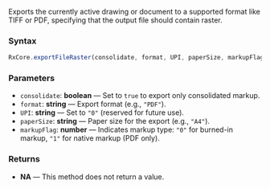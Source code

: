 Exports the currently active drawing or document to a supported format like TIFF or PDF, specifying that the output file should contain raster.

### Syntax

```typescript
RxCore.exportFileRaster(consolidate, format, UPI, paperSize, markupFlag)
```

### Parameters

- `consolidate`: **boolean** — Set to `true` to export only consolidated markup.
- `format`: **string** — Export format (e.g., `"PDF"`).
- `UPI`: **string** — Set to `"0"` (reserved for future use).
- `paperSize`: **string** — Paper size for the export (e.g., `"A4"`).
- `markupFlag`: **number** — Indicates markup type: `"0"` for burned-in markup, `"1"` for native markup (PDF only).

### Returns

- **NA** — This method does not return a value.














